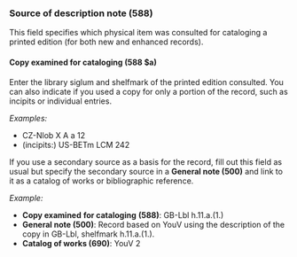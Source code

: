 ### Source of description note (588)

This field specifies which physical item was consulted for cataloging a printed edition (for both new and enhanced
records).

#### Copy examined for cataloging (588 $a)

Enter the library siglum and shelfmark of the printed edition consulted. You can also indicate if you used a copy for
only a portion of the record, such as incipits or individual entries.

_Examples:_

- CZ-Nlob X A a 12
- (incipits:) US-BETm LCM 242

If you use a secondary source as a basis for the record, fill out this field as usual but specify the secondary source
in a **General note (500)** and link to it as a catalog of works or bibliographic reference.

_Example:_

- **Copy examined**  **for cataloging** **(588)**: GB-Lbl h.11.a.(1.)
- **General note (500)**: Record based on YouV using the description of the copy in GB-Lbl, shelfmark h.11.a.(1.).
- **Catalog of works (690)**: YouV 2
